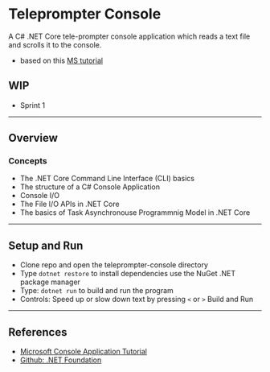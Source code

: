 # Teleprompter Console

A C# .NET Core tele-prompter console application which reads a text file and scrolls it to the console.
- based on this [MS tutorial](https://docs.microsoft.com/en-us/dotnet/csharp/tutorials/console-teleprompter)

## WIP
- Sprint 1

---------------------------------------------------------------

## Overview

### Concepts

- The .NET Core Command Line Interface (CLI) basics
- The structure of a C# Console Application
- Console I/O
- The File  I/O APIs in .NET Core
- The basics of Task Asynchronouse Programmnig Model in .NET Core

---------------------------------------------------------------

## Setup and Run

- Clone repo and open the teleprompter-console directory
- Type `dotnet restore` to install dependencies use the NuGet .NET package manager
- Type: `dotnet run` to build and run the program
- Controls:  Speed up or slow down text by pressing `<` or `>`
Build and Run



---------------------------------------------------------------

## References

- [Microsoft Console Application Tutorial](https://docs.microsoft.com/en-us/dotnet/csharp/tutorials/console-teleprompter)
- [Github: .NET Foundation](https://github.com/dotnet)
